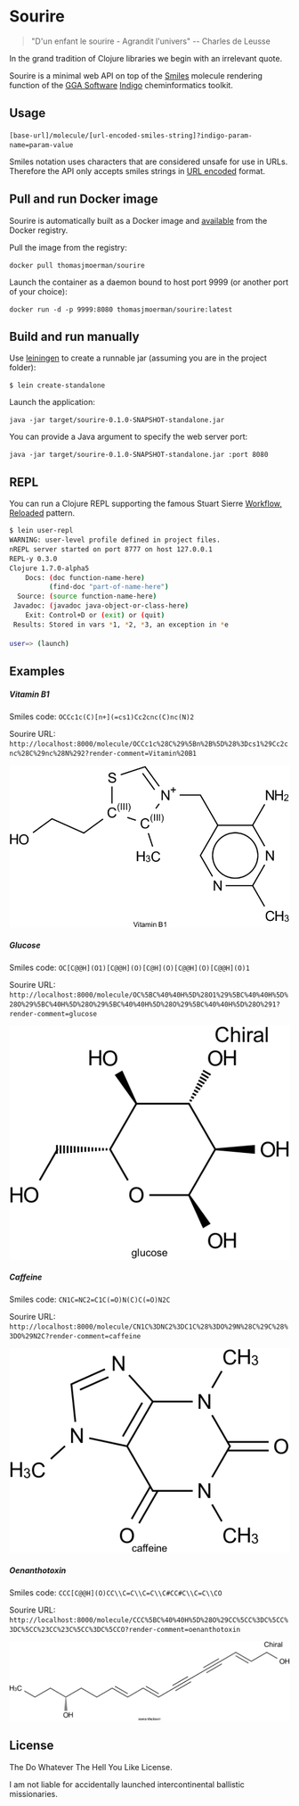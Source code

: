 # Sourire

> "D'un enfant le sourire - Agrandit l'univers" -- Charles de Leusse

In the grand tradition of Clojure libraries we begin with an irrelevant
quote.

Sourire is a minimal web API on top of the [Smiles](http://en.wikipedia.org/wiki/Simplified_molecular-input_line-entry_system) 
molecule rendering function of the [GGA Software](https://github.com/ggasoftware) [Indigo](https://github.com/ggasoftware/indigo) 
cheminformatics toolkit.

## Usage

`[base-url]/molecule/[url-encoded-smiles-string]?indigo-param-name=param-value`

Smiles notation uses characters that are considered unsafe for use in URLs. Therefore
the API only accepts smiles strings in [URL encoded](http://www.w3schools.com/tags/ref_urlencode.asp) format.
   
## Pull and run Docker image

Sourire is automatically built as a Docker image and [available](https://registry.hub.docker.com/u/thomasjmoerman/sourire/) from the Docker registry.

Pull the image from the registry:

`docker pull thomasjmoerman/sourire`

Launch the container as a daemon bound to host port 9999 (or another port of your choice):

`docker run -d -p 9999:8080 thomasjmoerman/sourire:latest`

## Build and run manually

Use [leiningen](http://leiningen.org/) to create a runnable jar (assuming you are in the project folder):

`$ lein create-standalone`

Launch the application:

`java -jar target/sourire-0.1.0-SNAPSHOT-standalone.jar`

You can provide a Java argument to specify the web server port:

`java -jar target/sourire-0.1.0-SNAPSHOT-standalone.jar :port 8080`


## REPL 

You can run a Clojure REPL supporting the famous Stuart Sierre [Workflow, Reloaded](http://thinkrelevance.com/blog/2013/06/04/clojure-workflow-reloaded) pattern.

```bash
$ lein user-repl
WARNING: user-level profile defined in project files.
nREPL server started on port 8777 on host 127.0.0.1
REPL-y 0.3.0
Clojure 1.7.0-alpha5
    Docs: (doc function-name-here)
          (find-doc "part-of-name-here")
  Source: (source function-name-here)
 Javadoc: (javadoc java-object-or-class-here)
    Exit: Control+D or (exit) or (quit)
 Results: Stored in vars *1, *2, *3, an exception in *e

user=> (launch)
```

## Examples

##### Vitamin B1

Smiles code: `OCCc1c(C)[n+](=cs1)Cc2cnc(C)nc(N)2`
 
Sourire URL: `http://localhost:8000/molecule/OCCc1c%28C%29%5Bn%2B%5D%28%3Dcs1%29Cc2cnc%28C%29nc%28N%292?render-comment=Vitamin%20B1`
 
![vitamin b1](img/vit_b1.png)
 
##### Glucose

Smiles code: `OC[C@@H](O1)[C@@H](O)[C@H](O)[C@@H](O)[C@@H](O)1`

Sourire URL: `http://localhost:8000/molecule/OC%5BC%40%40H%5D%28O1%29%5BC%40%40H%5D%28O%29%5BC%40H%5D%28O%29%5BC%40%40H%5D%28O%29%5BC%40%40H%5D%28O%291?render-comment=glucose`
 
![Glucose](img/glucose.png)
  
##### Caffeine

Smiles code: `CN1C=NC2=C1C(=O)N(C)C(=O)N2C`

Sourire URL: `http://localhost:8000/molecule/CN1C%3DNC2%3DC1C%28%3DO%29N%28C%29C%28%3DO%29N2C?render-comment=caffeine`
 
![Caffeine](img/caffeine.png)

##### Oenanthotoxin

Smiles code: `CCC[C@@H](O)CC\\C=C\\C=C\\C#CC#C\\C=C\\CO`

Sourire URL: `http://localhost:8000/molecule/CCC%5BC%40%40H%5D%28O%29CC%5CC%3DC%5CC%3DC%5CC%23CC%23C%5CC%3DC%5CCO?render-comment=oenanthotoxin`

![Caffeine](img/oenanthotoxin.png)

## License

The Do Whatever The Hell You Like License. 

I am not liable for accidentally launched intercontinental ballistic missionaries.
